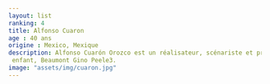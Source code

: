 ```yaml
---
layout: list
ranking: 4
title: Alfonso Cuaron
age : 40 ans
origine : Mexico, Mexique
description: Alfonso Cuarón Orozco est un réalisateur, scénariste et producteur mexicain, né le 28 novembre 1961 à Mexico.Réalisateur d'Y tu mamá también, Harry Potter et le Prisonnier d'Azkaban, La Petite Princesse et Les Fils de l'homme, Alfonso Cuarón est longtemps considéré comme l'un des cinéastes mexicains les plus prometteurs et doués de sa génération, aux côtés de Guillermo del Toro et Alejandro González Iñárritu qui atteignent également une renommée internationale dans les années 2000. Il est aujourd'hui reconnu comme l'auteur d'une œuvre originale et cohérente, capable de combiner style personnel, intimisme, maestria technique et science du grand spectacle dans des productions pharaoniques2. Avec le film catastrophe spatial Gravity qui connaît un succès critique et commercial planétaire en 2013, Cuarón confirme son statut de réalisateur adulé par Hollywood. Il a été nommé plusieurs fois et récompensé aux Oscars et a remporté à la Mostra de Venise le Prix du meilleur scénario pour le film Y tu mamá también en 2001 et le Lion d'or pour Roma en 2018.
 enfant, Beaumont Gino Peele3.
image: "assets/img/cuaron.jpg"
---
```

